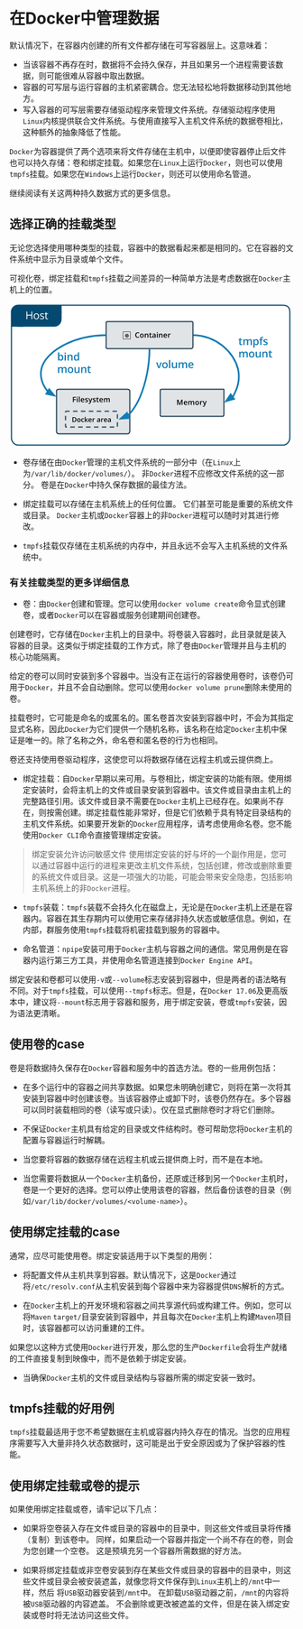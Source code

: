 # 在Docker中管理数据

默认情况下，在容器内创建的所有文件都存储在可写容器层上。这意味着：

- 当该容器不再存在时，数据将不会持久保存，并且如果另一个进程需要该数据，则可能很难从容器中取出数据。
- 容器的可写层与运行容器的主机紧密耦合。您无法轻松地将数据移动到其他地方。
- 写入容器的可写层需要存储驱动程序来管理文件系统。存储驱动程序使用`Linux`内核提供联合文件系统。与使用直接写入主机文件系统的数据卷相比，这种额外的抽象降低了性能。

`Docker`为容器提供了两个选项来将文件存储在主机中，以便即使容器停止后文件也可以持久存储：卷和绑定挂载。如果您在`Linux`上运行`Docker`，则也可以使用`tmpfs`挂载。如果您在`Windows`上运行`Docker`，则还可以使用命名管道。

继续阅读有关这两种持久数据方式的更多信息。

## 选择正确的挂载类型
无论您选择使用哪种类型的挂载，容器中的数据看起来都是相同的。它在容器的文件系统中显示为目录或单个文件。

可视化卷，绑定挂载和`tmpfs`挂载之间差异的一种简单方法是考虑数据在`Docker`主机上的位置。

![挂载区别](images/types-of-mounts.png)

- 卷存储在由`Docker`管理的主机文件系统的一部分中（在`Linux`上为`/var/lib/docker/volumes/`）。 非`Docker`进程不应修改文件系统的这一部分。 卷是在`Docker`中持久保存数据的最佳方法。

- 绑定挂载可以存储在主机系统上的任何位置。 它们甚至可能是重要的系统文件或目录。 `Docker`主机或`Docker`容器上的非`Docker`进程可以随时对其进行修改。

- `tmpfs`挂载仅存储在主机系统的内存中，并且永远不会写入主机系统的文件系统中。

### 有关挂载类型的更多详细信息
- 卷：由`Docker`创建和管理。您可以使用`docker volume create`命令显式创建卷，或者`Docker`可以在容器或服务创建期间创建卷。

创建卷时，它存储在`Docker`主机上的目录中。将卷装入容器时，此目录就是装入容器的目录。这类似于绑定挂载的工作方式，除了卷由`Docker`管理并且与主机的核心功能隔离。

给定的卷可以同时安装到多个容器中。当没有正在运行的容器使用卷时，该卷仍可用于`Docker`，并且不会自动删除。您可以使用`docker volume prune`删除未使用的卷。

挂载卷时，它可能是命名的或匿名的。匿名卷首次安装到容器中时，不会为其指定显式名称，因此`Docker`为它们提供一个随机名称，该名称在给定`Docker`主机中保证是唯一的。除了名称之外，命名卷和匿名卷的行为也相同。

卷还支持使用卷驱动程序，这使您可以将数据存储在远程主机或云提供商上。

- 绑定挂载：自`Docker`早期以来可用。与卷相比，绑定安装的功能有限。使用绑定安装时，会将主机上的文件或目录安装到容器中。该文件或目录由主机上的完整路径引用。该文件或目录不需要在`Docker`主机上已经存在。如果尚不存在，则按需创建。绑定挂载性能非常好，但是它们依赖于具有特定目录结构的主机文件系统。如果要开发新的`Docker`应用程序，请考虑使用命名卷。您不能使用`Docker CLI`命令直接管理绑定安装。

> 绑定安装允许访问敏感文件
> 使用绑定安装的好与坏的一个副作用是，您可以通过容器中运行的进程来更改主机文件系统，包括创建，修改或删除重要的系统文件或目录。这是一项强大的功能，可能会带来安全隐患，包括影响主机系统上的非`Docker`进程。

- `tmpfs`装载：`tmpfs`装载不会持久化在磁盘上，无论是在`Docker`主机上还是在容器内。容器在其生存期内可以使用它来存储非持久状态或敏感信息。例如，在内部，群服务使用`tmpfs`挂载将机密挂载到服务的容器中。

- 命名管道：`npipe`安装可用于`Docker`主机与容器之间的通信。常见用例是在容器内运行第三方工具，并使用命名管道连接到`Docker Engine API`。

绑定安装和卷都可以使用`-v`或`--volume`标志安装到容器中，但是两者的语法略有不同。对于`tmpfs`挂载，可以使用`--tmpfs`标志。但是，在`Docker 17.06`及更高版本中，建议将`--mount`标志用于容器和服务，用于绑定安装，卷或`tmpfs`安装，因为语法更清晰。

## 使用卷的case
卷是将数据持久保存在`Docker`容器和服务中的首选方法。卷的一些用例包括：

- 在多个运行中的容器之间共享数据。如果您未明确创建它，则将在第一次将其安装到容器中时创建该卷。当该容器停止或卸下时，该卷仍然存在。多个容器可以同时装载相同的卷（读写或只读）。仅在显式删除卷时才将它们删除。

- 不保证`Docker`主机具有给定的目录或文件结构时。卷可帮助您将`Docker`主机的配置与容器运行时解耦。

- 当您要将容器的数据存储在远程主机或云提供商上时，而不是在本地。

- 当您需要将数据从一个`Docker`主机备份，还原或迁移到另一个`Docker`主机时，卷是一个更好的选择。您可以停止使用该卷的容器，然后备份该卷的目录（例如`/var/lib/docker/volumes/<volume-name>`）。

## 使用绑定挂载的case
通常，应尽可能使用卷。绑定安装适用于以下类型的用例：

- 将配置文件从主机共享到容器。默认情况下，这是`Docker`通过将`/etc/resolv.conf`从主机安装到每个容器中来为容器提供`DNS`解析的方式。

- 在`Docker`主机上的开发环境和容器之间共享源代码或构建工件。例如，您可以将`Maven` `target/`目录安装到容器中，并且每次在`Docker`主机上构建`Maven`项目时，该容器都可以访问重建的工件。

如果您以这种方式使用`Docker`进行开发，那么您的生产`Dockerfile`会将生产就绪的工件直接复制到映像中，而不是依赖于绑定安装。

- 当确保`Docker`主机的文件或目录结构与容器所需的绑定安装一致时。

## tmpfs挂载的好用例
`tmpfs`挂载最适用于您不希望数据在主机或容器内持久存在的情况。当您的应用程序需要写入大量非持久状态数据时，这可能是出于安全原因或为了保护容器的性能。

## 使用绑定挂载或卷的提示
如果使用绑定挂载或卷，请牢记以下几点：

- 如果将空卷装入存在文件或目录的容器中的目录中，则这些文件或目录将传播（复制）到该卷中。 同样，如果启动一个容器并指定一个尚不存在的卷，则会为您创建一个空卷。 这是预填充另一个容器所需数据的好方法。

- 如果将绑定挂载或非空卷安装到存在某些文件或目录的容器中的目录中，则这些文件或目录会被安装遮盖，就像您将文件保存到`Linux`主机上的`/mnt`中一样，然后 将`USB`驱动器安装到`/mnt`中。 在卸载`USB`驱动器之前，`/mnt`的内容将被`USB`驱动器的内容遮盖。 不会删除或更改被遮盖的文件，但是在装入绑定安装或卷时将无法访问这些文件。